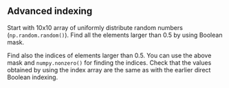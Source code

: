 ## Advanced indexing

Start with 10x10 array of uniformly distribute random numbers
(`np.random.random()`). Find all the elements larger than 0.5 by using Boolean
mask.

Find also the indices of elements larger than 0.5. You can use the above mask
and `numpy.nonzero()` for finding the indices. Check that the values obtained
by using the index array are the same as with the earlier direct Boolean
indexing.

